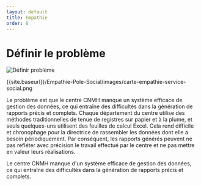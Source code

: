 ```yaml
---
layout: default
title: Empathie
order: 6
---
```



# Définir le problème

![Définir problème]({{site.baseurl}}/Définir-problème/images/Définir-problème.jpg)

{{site.baseurl}}/Empathie-Pole-Social/images/carte-empathie-service-social.png

Le problème est que le centre CNMH manque un système efficace de gestion des données, ce qui entraîne des difficultés dans la génération de rapports précis et complets. Chaque département du centre utilise des méthodes traditionnelles de tenue de registres sur papier et à la plume, et seuls quelques-uns utilisent des feuilles de calcul Excel. Cela rend difficile et chronophage pour la directrice de rassembler les données dont elle a besoin périodiquement. Par conséquent, les rapports générés peuvent ne pas refléter avec précision le travail effectué par le centre et ne pas mettre en valeur leurs réalisations.

Le centre CNMH manque d'un système efficace de gestion des données, ce qui entraîne des difficultés dans la génération de rapports précis et complets.